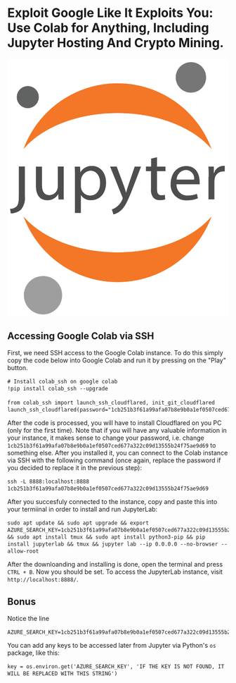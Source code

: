 # Exploit Google Like It Exploits You: Use Colab for Anything, Including Jupyter Hosting And Crypto Mining.

![Data Example](https://github.com/dclipca/dclipca.github.io/raw/master/images/jupyter_logo.png)

## Accessing Google Colab via SSH
First, we need SSH access to the Google Colab instance. To do this simply copy the code below into Google Colab and run it by pressing on the "Play" button.
```
# Install colab_ssh on google colab
!pip install colab_ssh --upgrade

from colab_ssh import launch_ssh_cloudflared, init_git_cloudflared
launch_ssh_cloudflared(password="1cb251b3f61a99afa07b8e9b0a1ef0507ced677a322c09d13555b24f75ae9d69")
```
After the code is processed, you will have to install Cloudflared on you PC (only for the first time). Note that if you will have any valuable information in your instance, it makes sense to change your password, i.e. change `1cb251b3f61a99afa07b8e9b0a1ef0507ced677a322c09d13555b24f75ae9d69` to something else. After you installed it, you can connect to the Colab instance via SSH with the following command (once again, replace the password if you decided to replace it in the previous step):

```
ssh -L 8888:localhost:8888 1cb251b3f61a99afa07b8e9b0a1ef0507ced677a322c09d13555b24f75ae9d69
```

After you succesfuly connected to the instance, copy and paste this into your termiinal in order to install and run JupyterLab:

```
sudo apt update && sudo apt upgrade && export AZURE_SEARCH_KEY=1cb251b3f61a99afa07b8e9b0a1ef0507ced677a322c09d13555b24f75ae9d69 && sudo apt install tmux && sudo apt install python3-pip && pip install jupyterlab && tmux && jupyter lab --ip 0.0.0.0 --no-browser --allow-root
```

After the downloanding and installing is done, open the terminal and press `CTRL + B`. Now you should be set. To access the JupyterLab instance, visit `http://localhost:8888/`.

## Bonus

Notice the line

```
AZURE_SEARCH_KEY=1cb251b3f61a99afa07b8e9b0a1ef0507ced677a322c09d13555b24f75ae9d69
```

You can add any keys to be accessed later from Jupyter via Python's `os` package, like this:

```
key = os.environ.get('AZURE_SEARCH_KEY', 'IF THE KEY IS NOT FOUND, IT WILL BE REPLACED WITH THIS STRING')
```
